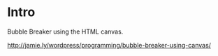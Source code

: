 Intro
=====

Bubble Breaker using the HTML canvas.

http://jamie.ly/wordpress/programming/bubble-breaker-using-canvas/

